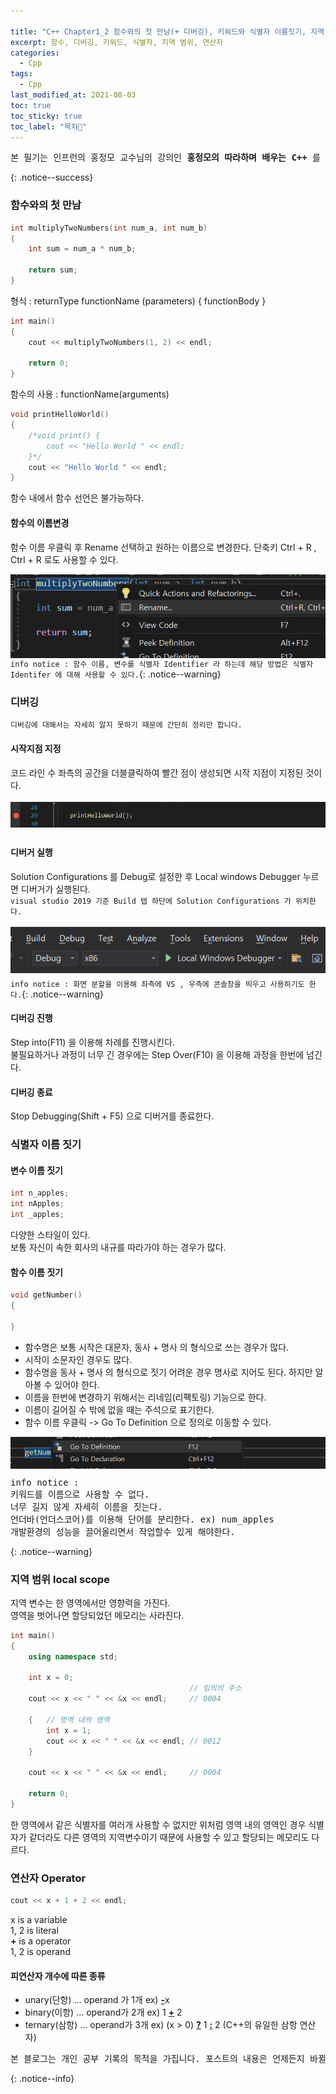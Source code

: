 ```yaml
---

title: "C++ Chapter1_2 함수와의 첫 만남(+ 디버깅), 키워드와 식별자 이름짓기, 지역 범위 local scope, 연산자와의 첫 만남"
excerpt: 함수, 디버깅, 키워드, 식별자, 지역 볌위, 연산자
categories:
  - Cpp
tags:
  - Cpp
last_modified_at: 2021-08-03
toc: true
toc_sticky: true
toc_label: "목차👀"
---
```


<pre>본 필기는 인프런의 홍정모 교수님의 강의인 <b>홍정모의 따라하며 배우는 C++</b> 를 듣고 작성합니다.</pre>{: .notice--success}

### 함수와의 첫 만남
```cpp
int multiplyTwoNumbers(int num_a, int num_b)
{
	int sum = num_a * num_b;

	return sum;
}
```
형식 : returnType functionName (parameters) { functionBody }

```cpp
int main()
{
    cout << multiplyTwoNumbers(1, 2) << endl;

    return 0;
}
```
함수의 사용 : functionName(arguments)

```cpp
void printHelloWorld()		
{
	/*void print() {
		cout << "Hello World " << endl;
	}*/
	cout << "Hello World " << endl;
}
```
함수 내에서 함수 선언은 불가능하다.

#### 함수의 이름변경
함수 이름 우클릭 후 Rename 선택하고 원하는 이름으로 변경한다.
단축키 Ctrl + R , Ctrl + R 로도 사용할 수 있다.<br>

<img align="left" src="https://github.com/hayoonleeMe/hayoonleeMe.github.io/blob/main/assets/images/Blog%20images/Ch1_02/Ch1_2%20cap1.PNG?raw=true"><br><br><br><br><br><br><br>

`info notice : 함수 이름, 변수를 식별자 Identifier 라 하는데 해당 방법은 식별자 Identifer 에 대해 사용할 수 있다.`{: .notice--warning}

### 디버깅
`디버깅에 대해서는 자세히 알지 못하기 때문에 간단히 정리만 합니다.`

#### 시작지점 지정
코드 라인 수 좌측의 공간을 더블클릭하여 빨간 점이 생성되면 시작 지점이 지정된 것이다.<br>    
<img align="left" src="https://github.com/hayoonleeMe/hayoonleeMe.github.io/blob/main/assets/images/Blog%20images/Ch1_02/Ch1_2%20cap2.PNG?raw=true"><br><br><br>

#### 디버거 실행
Solution Configurations 를 Debug로 설정한 후 Local windows Debugger 누르면 디버거가 실행된다.    
`visual studio 2019 기준 Build 탭 하단에 Solution Configurations 가 위치한다.`<br>    
<img align="left" src="https://github.com/hayoonleeMe/hayoonleeMe.github.io/blob/main/assets/images/Blog%20images/Ch1_02/Ch1_2%20cap3.PNG?raw=true"><br><br><br><br>

`info notice : 화면 분할을 이용해 좌측에 VS , 우측에 콘솔창을 띄우고 사용하기도 한다.`{: .notice--warning}

#### 디버깅 진행 
Step into(F11) 을 이용해 차례를 진행시킨다.    
불필요하거나 과정이 너무 긴 경우에는 Step Over(F10) 을 이용해 과정을 한번에 넘긴다.     

#### 디버깅 종료
Stop Debugging(Shift + F5) 으로 디버거를 종료한다.    

### 식별자 이름 짓기

#### 변수 이름 짓기
```cpp
int n_apples;
int nApples;	
int _apples;
```
다양한 스타일이 있다.    
보통 자신이 속한 회사의 내규를 따라가야 하는 경우가 많다.

#### 함수 이름 짓기
```cpp
void getNumber() 
{		

}
```
- 함수명은 보통 시작은 대문자, 동사 + 명사 의 형식으로 쓰는 경우가 많다.    
- 시작이 소문자인 경우도 많다.    
- 함수명을 동사 + 명사 의 형식으로 짓기 어려운 경우 명사로 지어도 된다. 하지만 알아볼 수 있어야 한다.    
- 이름을 한번에 변경하기 위해서는 리네임(리팩토링) 기능으로 한다.    
- 이름이 길어질 수 밖에 없을 때는 주석으로 표기한다.    
- 함수 이름 우클릭 -> Go To Definition 으로 정의로 이동할 수 있다.     

<img align="left" src="https://github.com/hayoonleeMe/hayoonleeMe.github.io/blob/main/assets/images/Blog%20images/Ch1_02/Ch1_2%20cap4.PNG?raw=true"><br><br><br>


<pre>info notice :
키워드를 이름으로 사용할 수 없다.
너무 길지 않게 자세히 이름을 짓는다.
언더바(언더스코어)를 이용해 단어를 분리한다. ex) num_apples
개발환경의 성능을 끌어올리면서 작업할수 있게 해야한다.</pre>{: .notice--warning}


### 지역 범위 local scope
지역 변수는 한 영역에서만 영향력을 가진다.    
영역을 벗어나면 할당되었던 메모리는 사라진다.    
```cpp
int main()
{
    using namespace std;

    int x = 0;
                                        // 임의의 주소
    cout << x << " " << &x << endl;     // 0004

    {   // 영역 내의 영역
    	int x = 1;
        cout << x << " " << &x << endl; // 0012
    }

    cout << x << " " << &x << endl;     // 0004

    return 0;
}
```


한 영역에서 같은 식별자를 여러개 사용할 수 없지만 위처럼 영역 내의 영역인 경우 식별자가 같더라도 다른 영역의 지역변수이기 때문에 사용할 수 있고 할당되는 메모리도 다르다.

### 연산자  Operator
```cpp
cout << x + 1 + 2 << endl;	
```
 x is a variable   
1, 2 is literal    
**+** is a operator    
1, 2 is operand

#### 피연산자 개수에 따른 종류
- unary(단항) ... operand 가 1개  ex) <b><u>-</u></b>x       
- binary(이항) ... operand가 2개  ex) 1 <b><u>+</u></b> 2 
- ternary(삼항) ... operand가 3개  ex) (x > 0) <b><u>?</u></b> 1 <b><u>:</u></b> 2 (C++의 유일한 삼항 연산자)    

<pre>본 블로그는 개인 공부 기록의 목적을 가집니다. 포스트의 내용은 언제든지 바뀔 수 있습니다.</pre>{: .notice--info}